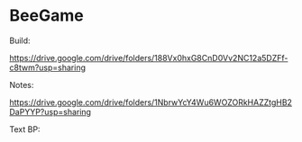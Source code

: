 # BeeGame
Build:

https://drive.google.com/drive/folders/188Vx0hxG8CnD0Vv2NC12a5DZFf-c8twm?usp=sharing

Notes:

https://drive.google.com/drive/folders/1NbrwYcY4Wu6WOZORkHAZZtgHB2DaPYYP?usp=sharing

Text BP:
